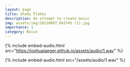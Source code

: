 ```yaml
---
layout: page
title: Shady Flakes
description: An attempt to create music
img: assets/img/20210807_043745 (1).jpg
importance: 1
category: Noise
---
```



{% include embed-audio.html src="https://joshuajaeger.github.io/assets/audio/1.wav" %}



{% include embed-audio.html src="/assets/audio/1.wav" %}



